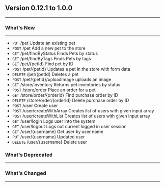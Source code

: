 ## Version 0.12.1 to 1.0.0
---
### What's New
---
* `PUT` /pet Update an existing pet
* `POST` /pet Add a new pet to the store
* `GET` /pet/findByStatus Finds Pets by status
* `GET` /pet/findByTags Finds Pets by tags
* `GET` /pet/{petId} Find pet by ID
* `POST` /pet/{petId} Updates a pet in the store with form data
* `DELETE` /pet/{petId} Deletes a pet
* `POST` /pet/{petId}/uploadImage uploads an image
* `GET` /store/inventory Returns pet inventories by status
* `POST` /store/order Place an order for a pet
* `GET` /store/order/{orderId} Find purchase order by ID
* `DELETE` /store/order/{orderId} Delete purchase order by ID
* `POST` /user Create user
* `POST` /user/createWithArray Creates list of users with given input array
* `POST` /user/createWithList Creates list of users with given input array
* `GET` /user/login Logs user into the system
* `GET` /user/logout Logs out current logged in user session
* `GET` /user/{username} Get user by user name
* `PUT` /user/{username} Updated user
* `DELETE` /user/{username} Delete user

### What's Deprecated
---

### What's Changed
---
